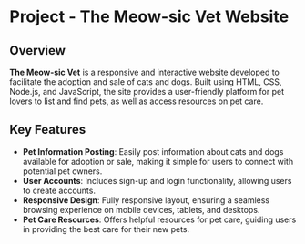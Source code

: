 
# Project - The Meow-sic Vet Website

## Overview

**The Meow-sic Vet** is a responsive and interactive website developed to facilitate the adoption and sale of cats and dogs. Built using HTML, CSS, Node.js, and JavaScript, the site provides a user-friendly platform for pet lovers to list and find pets, as well as access resources on pet care.

## Key Features

- **Pet Information Posting**: Easily post information about cats and dogs available for adoption or sale, making it simple for users to connect with potential pet owners.
- **User Accounts**: Includes sign-up and login functionality, allowing users to create accounts.
- **Responsive Design**: Fully responsive layout, ensuring a seamless browsing experience on mobile devices, tablets, and desktops.
- **Pet Care Resources**: Offers helpful resources for pet care, guiding users in providing the best care for their new pets.
